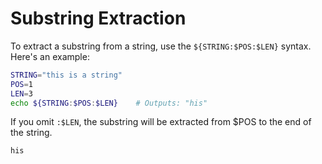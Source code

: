 # Substring Extraction

To extract a substring from a string, use the `${STRING:$POS:$LEN}` syntax. Here's an example:

```bash
STRING="this is a string"
POS=1
LEN=3
echo ${STRING:$POS:$LEN}    # Outputs: "his"
```

If you omit `:$LEN`, the substring will be extracted from $POS to the end of the string.

```text
his
```